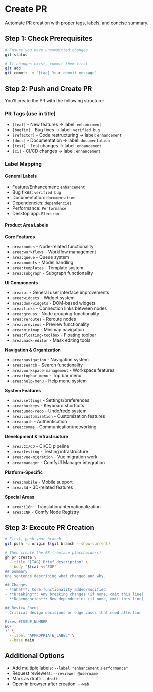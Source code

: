 # Create PR

Automate PR creation with proper tags, labels, and concise summary.

## Step 1: Check Prerequisites

```bash
# Ensure you have uncommitted changes
git status

# If changes exist, commit them first
git add .
git commit -m "[tag] Your commit message"
```

## Step 2: Push and Create PR

You'll create the PR with the following structure:

### PR Tags (use in title)

- `[feat]` - New features → label: `enhancement`
- `[bugfix]` - Bug fixes → label: `verified bug`
- `[refactor]` - Code restructuring → label: `enhancement`
- `[docs]` - Documentation → label: `documentation`
- `[test]` - Test changes → label: `enhancement`
- `[ci]` - CI/CD changes → label: `enhancement`

### Label Mapping

#### General Labels

- Feature/Enhancement: `enhancement`
- Bug fixes: `verified bug`
- Documentation: `documentation`
- Dependencies: `dependencies`
- Performance: `Performance`
- Desktop app: `Electron`

#### Product Area Labels

**Core Features**

- `area:nodes` - Node-related functionality
- `area:workflows` - Workflow management
- `area:queue` - Queue system
- `area:models` - Model handling
- `area:templates` - Template system
- `area:subgraph` - Subgraph functionality

**UI Components**

- `area:ui` - General user interface improvements
- `area:widgets` - Widget system
- `area:dom-widgets` - DOM-based widgets
- `area:links` - Connection links between nodes
- `area:groups` - Node grouping functionality
- `area:reroutes` - Reroute nodes
- `area:previews` - Preview functionality
- `area:minimap` - Minimap navigation
- `area:floating-toolbox` - Floating toolbar
- `area:mask-editor` - Mask editing tools

**Navigation & Organization**

- `area:navigation` - Navigation system
- `area:search` - Search functionality
- `area:workspace-management` - Workspace features
- `area:topbar-menu` - Top bar menu
- `area:help-menu` - Help menu system

**System Features**

- `area:settings` - Settings/preferences
- `area:hotkeys` - Keyboard shortcuts
- `area:undo-redo` - Undo/redo system
- `area:customization` - Customization features
- `area:auth` - Authentication
- `area:comms` - Communication/networking

**Development & Infrastructure**

- `area:CI/CD` - CI/CD pipeline
- `area:testing` - Testing infrastructure
- `area:vue-migration` - Vue migration work
- `area:manager` - ComfyUI Manager integration

**Platform-Specific**

- `area:mobile` - Mobile support
- `area:3d` - 3D-related features

**Special Areas**

- `area:i18n` - Translation/internationalization
- `area:CNR` - Comfy Node Registry

## Step 3: Execute PR Creation

```bash
# First, push your branch
git push -u origin $(git branch --show-current)

# Then create the PR (replace placeholders)
gh pr create \
  --title "[TAG] Brief description" \
  --body "$(cat <<'EOF'
## Summary
One sentence describing what changed and why.

## Changes
- **What**: Core functionality added/modified
- **Breaking**: Any breaking changes (if none, omit this line)
- **Dependencies**: New dependencies (if none, omit this line)

## Review Focus
- Critical design decisions or edge cases that need attention

Fixes #ISSUE_NUMBER
EOF
)" \
  --label "APPROPRIATE_LABEL" \
  --base main
```

## Additional Options

- Add multiple labels: `--label "enhancement,Performance"`
- Request reviewers: `--reviewer @username`
- Mark as draft: `--draft`
- Open in browser after creation: `--web`
